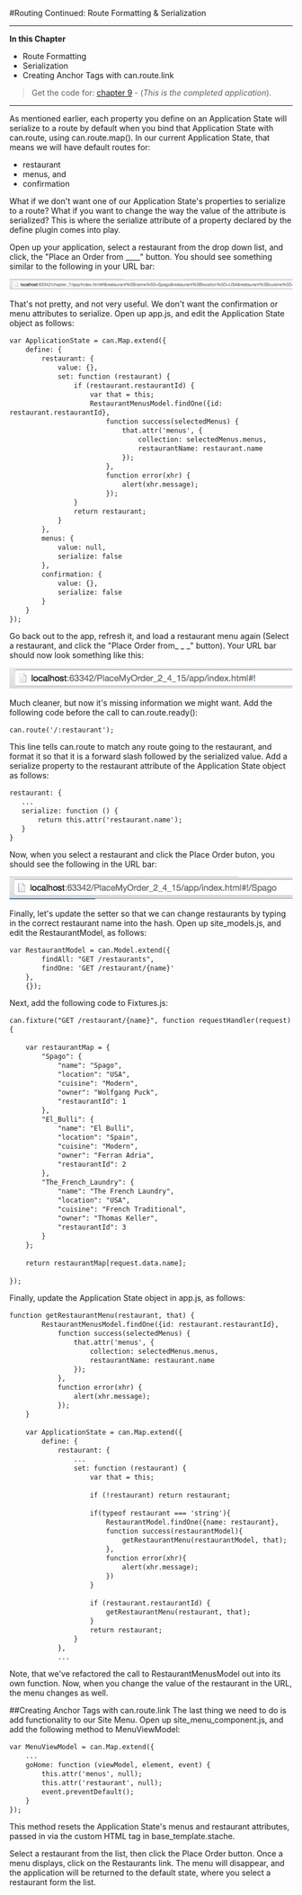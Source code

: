 #Routing Continued: Route Formatting & Serialization

- - -
**In this Chapter**
 - Route Formatting
 - Serialization
 - Creating Anchor Tags with can.route.link

> Get the code for: [chapter 9](https://github.com/joe-crick/UpAndRunningWithCanJS/tree/master/PlaceMyOrder/chapter_9) - (*This is the completed application*).

- - -

As mentioned earlier, each property you define on an Application State will serialize to a route by default when you bind that Application State with can.route, using can.route.map(). In our current Application State, that means we will have default routes for:

- restaurant
- menus, and
- confirmation

What if we don't want one of our Application State's properties to serialize to a route? What if you want to change the way the value of the attribute is serialized? This is where the serialize attribute of a property declared by the define plugin comes into play.

Open up your application, select a restaurant from the drop down list, and click, the "Place an Order from ____" button. You should see something similar to the following in your URL bar:

![](images/9_routes_and_serialization/NastyUrlBar.png)

That's not pretty, and not very useful. We don't want the confirmation or menu attributes to serialize. Open up app.js, and edit the Application State object as follows:

    var ApplicationState = can.Map.extend({
        define: {
            restaurant: {
                value: {},
                set: function (restaurant) {
                    if (restaurant.restaurantId) {
                        var that = this;
                        RestaurantMenusModel.findOne({id: restaurant.restaurantId},
                            function success(selectedMenus) {
                                that.attr('menus', {
                                    collection: selectedMenus.menus,
                                    restaurantName: restaurant.name
                                });
                            },
                            function error(xhr) {
                                alert(xhr.message);
                            });
                    }
                    return restaurant;
                }
            },
            menus: {
                value: null,
                serialize: false
            },
            confirmation: {
                value: {},
                serialize: false
            }
        }
    });

Go back out to the app, refresh it, and load a restaurant menu again (Select a restaurant, and click the "Place Order from_ _ _" button). Your URL bar should now look something like this:

![](images/9_routes_and_serialization/CleanUrlBar.png)

Much cleaner, but now it's missing information we might want. Add the following code before the call to can.route.ready():

	can.route('/:restaurant');

This line tells can.route to match any route going to the restaurant, and format it so that it is a forward slash followed by the serialized value. Add a serialize property to the restaurant attribute of the Application State object as follows:

    restaurant: {
       ...
       serialize: function () {
           return this.attr('restaurant.name');
       }
    }

Now, when you select a restaurant and click the Place Order buton, you should see the following in the URL bar:

![](images/9_routes_and_serialization/FormattedRouteUrlBar.png)

Finally, let's update the setter so that we can change restaurants by typing in the correct restaurant name into the hash. Open up site_models.js, and edit the RestaurantModel, as follows:

	var RestaurantModel = can.Model.extend({
            findAll: "GET /restaurants",
            findOne: 'GET /restaurant/{name}'
        },
        {});

Next, add the following code to Fixtures.js:

	can.fixture("GET /restaurant/{name}", function requestHandler(request) {

        var restaurantMap = {
            "Spago": {
                "name": "Spago",
                "location": "USA",
                "cuisine": "Modern",
                "owner": "Wolfgang Puck",
                "restaurantId": 1
            },
            "El_Bulli": {
                "name": "El Bulli",
                "location": "Spain",
                "cuisine": "Modern",
                "owner": "Ferran Adria",
                "restaurantId": 2
            },
            "The_French_Laundry": {
                "name": "The French Laundry",
                "location": "USA",
                "cuisine": "French Traditional",
                "owner": "Thomas Keller",
                "restaurantId": 3
            }
        };

        return restaurantMap[request.data.name];

    });

Finally, update the Application State object in app.js, as follows:

	function getRestaurantMenu(restaurant, that) {
            RestaurantMenusModel.findOne({id: restaurant.restaurantId},
                function success(selectedMenus) {
                    that.attr('menus', {
                        collection: selectedMenus.menus,
                        restaurantName: restaurant.name
                    });
                },
                function error(xhr) {
                    alert(xhr.message);
                });
        }

        var ApplicationState = can.Map.extend({
            define: {
                restaurant: {
                    ...
                    set: function (restaurant) {
                        var that = this;

                        if (!restaurant) return restaurant;

                        if(typeof restaurant === 'string'){
                            RestaurantModel.findOne({name: restaurant},
                            function success(restaurantModel){
                                getRestaurantMenu(restaurantModel, that);
                            },
                            function error(xhr){
                                alert(xhr.message);
                            })
                        }

                        if (restaurant.restaurantId) {
                            getRestaurantMenu(restaurant, that);
                        }
                        return restaurant;
                    }
                },
                ...

Note, that we've refactored the call to RestaurantMenusModel out into its own function. Now, when you change the value of the restaurant in the URL, the menu changes as well.

##Creating Anchor Tags with can.route.link
The last thing we need to do is add functionality to our Site Menu. Open up site_menu_component.js, and add the following method to MenuViewModel:

	var MenuViewModel = can.Map.extend({
		...
        goHome: function (viewModel, element, event) {
            this.attr('menus', null);
            this.attr('restaurant', null);
            event.preventDefault();
        }
    });

This method resets the Application State's menus and restaurant attributes, passed in via the custom HTML tag in base_template.stache.

Select a restaurant from the list, then click the Place Order button. Once a menu displays, click on the Restaurants link. The menu will disappear, and the application will be returned to the default state, where you select a restaurant form the list.
